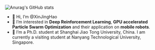 ![Anurag's GitHub stats](https://github-readme-stats.vercel.app/api?username=XinJingHao&show_icons=true&theme=buefy)

- 👋 Hi, I’m @XinJingHao
- 👀 I’m interested in **Deep Reinforcement Learning**, **GPU accelerated Particle Swarm Optimization** and their application on **mobile robots**.
- 🌱 I’m a Ph.D. student at Shanghai Jiao Tong University, China. I am currently a visiting student at Nanyang Technological University, Singapore.


<!---
XinJingHao/XinJingHao is a ✨ special ✨ repository because its `README.md` (this file) appears on your GitHub profile.
You can click the Preview link to take a look at your changes.
--->
